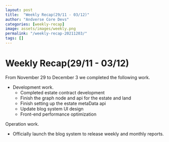 ```yaml
---
layout: post
title:  "Weekly Recap(29/11 - 03/12)"
author: "Andverse Core Devs"
categories: [weekly-recap]
image: assets/images/weekly.png
permalink: "/weekly-recap-20211203/"
tags: []
---
```


# Weekly Recap(29/11 - 03/12)

From November 29 to December 3 we completed the following work.

- Development work.
    - Completed estate contract development
    - Finish the graph node and api for the estate and land
    - Finish setting up the estate metaData api
    - Update blog system UI design
    - Front-end performance optimization

Operation work.
- Officially launch the blog system to release weekly and monthly reports.